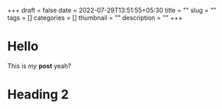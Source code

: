 +++ 
draft = false
date = 2022-07-29T13:51:55+05:30
title = ""
slug = "" 
tags = []
categories = []
thumbnail = "<no value>"
description = ""
+++

# Hello

This is *my* **post** yeah?

# Heading 2

